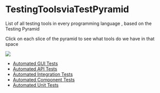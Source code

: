 # TestingToolsviaTestPyramid
List of all testing tools in every programming language , based on the Testing Pyramid

Click on each slice of the pyramid to see what tools do we have in that space

<!-- Image Map Generated by http://www.image-map.net/ -->
<img src="https://atlassianblog.wpengine.com/wp-content/uploads/03-Piramides-03-03.png" usemap="#image-map">

<map name="image-map">
    <area target="" alt="" title="" href="https://github.com/AdyKalra/TestingToolsviaTestPyramid/blob/master/AutomatedGUITests.md" coords="514,226,690,343" shape="rect">
    <area target="" alt="" title="" href="https://github.com/AdyKalra/TestingToolsviaTestPyramid/blob/master/AutomatedAPITests.md" coords="768,455,430,379" shape="rect">
    <area target="" alt="" title="" href="https://github.com/AdyKalra/TestingToolsviaTestPyramid/blob/master/AutomatedIntegrationTests.md" coords="380,463,832,547" shape="rect">
    <area target="" alt="" title="" href="https://github.com/AdyKalra/TestingToolsviaTestPyramid/blob/master/AutomatedComponentTests.md" coords="334,551,871,635" shape="rect">
    <area target="" alt="" title="" href="https://github.com/AdyKalra/TestingToolsviaTestPyramid/blob/master/AutomatedUnitTests.md" coords="279,674,945,754" shape="rect">
</map>

* [Automated GUI Tests](https://github.com/AdyKalra/TestingToolsviaTestPyramid/blob/master/AutomatedGUITests.md)
* [Automated API Tests](https://github.com/AdyKalra/TestingToolsviaTestPyramid/blob/master/AutomatedAPITests.md)
* [Automated Integration Tests](https://github.com/AdyKalra/TestingToolsviaTestPyramid/blob/master/AutomatedIntegrationTests.md)
* [Automated Component Tests](https://github.com/AdyKalra/TestingToolsviaTestPyramid/blob/master/AutomatedComponentTests.md)
* [Automated Unit Tests](https://github.com/AdyKalra/TestingToolsviaTestPyramid/blob/master/AutomatedUnitTests.md)

